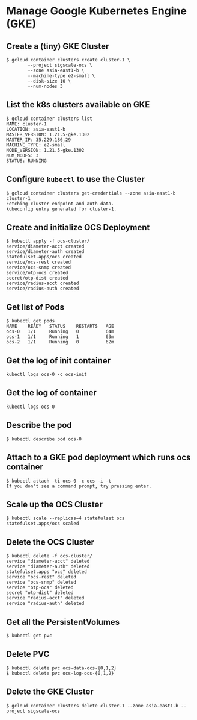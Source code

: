 # Manage Google Kubernetes Engine (GKE)

## Create a (tiny) GKE Cluster
	$ gcloud container clusters create cluster-1 \
			--project sigscale-ocs \
			--zone asia-east1-b \
			--machine-type e2-small \
			--disk-size 10 \
			--num-nodes 3

## List the k8s clusters available on GKE
	$ gcloud container clusters list
	NAME: cluster-1
	LOCATION: asia-east1-b
	MASTER_VERSION: 1.21.5-gke.1302
	MASTER_IP: 35.229.186.29
	MACHINE_TYPE: e2-small
	NODE_VERSION: 1.21.5-gke.1302
	NUM_NODES: 3
	STATUS: RUNNING

## Configure `kubectl` to use the Cluster
	$ gcloud container clusters get-credentials --zone asia-east1-b cluster-1
	Fetching cluster endpoint and auth data.
	kubeconfig entry generated for cluster-1.

## Create and initialize OCS Deployment
	$ kubectl apply -f ocs-cluster/
	service/diameter-acct created
	service/diameter-auth created
	statefulset.apps/ocs created
	service/ocs-rest created
	service/ocs-snmp created
	service/otp-ocs created
	secret/otp-dist created
	service/radius-acct created
	service/radius-auth created

## Get list of Pods
	$ kubectl get pods
	NAME    READY   STATUS    RESTARTS   AGE
	ocs-0   1/1     Running   0          64m
	ocs-1   1/1     Running   1          63m
	ocs-2   1/1     Running   0          62m

## Get the log of init container
	kubectl logs ocs-0 -c ocs-init

## Get the log of container
	kubectl logs ocs-0

## Describe the pod
	$ kubectl describe pod ocs-0

## Attach to a GKE pod deployment which runs ocs container
	$ kubectl attach -ti ocs-0 -c ocs -i -t
	If you don't see a command prompt, try pressing enter.

## Scale up the OCS Cluster
	$ kubectl scale --replicas=4 statefulset ocs
	statefulset.apps/ocs scaled

## Delete the OCS Cluster
	$ kubectl delete -f ocs-cluster/
	service "diameter-acct" deleted
	service "diameter-auth" deleted
	statefulset.apps "ocs" deleted
	service "ocs-rest" deleted
	service "ocs-snmp" deleted
	service "otp-ocs" deleted
	secret "otp-dist" deleted
	service "radius-acct" deleted
	service "radius-auth" deleted

## Get all the PersistentVolumes
	$ kubectl get pvc

## Delete PVC
	$ kubectl delete pvc ocs-data-ocs-{0,1,2}
	$ kubectl delete pvc ocs-log-ocs-{0,1,2}

## Delete the GKE Cluster
	$ gcloud container clusters delete cluster-1 --zone asia-east1-b --project sigscale-ocs

